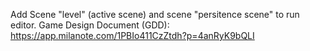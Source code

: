 Add Scene "level" (active scene) and scene "persitence scene" to run editor.
Game Design Document (GDD): https://app.milanote.com/1PBIo411CzZtdh?p=4anRyK9bQLI
